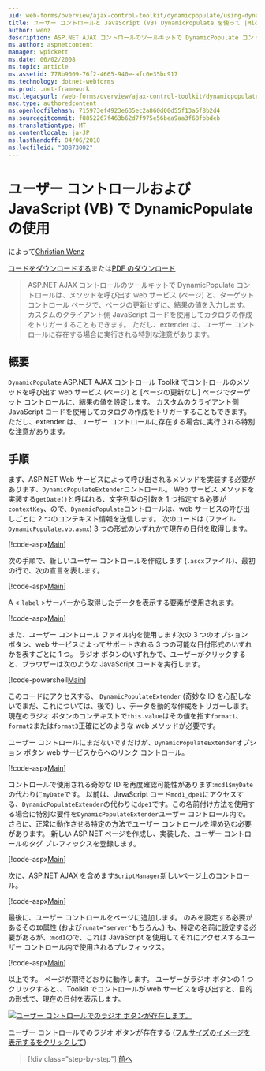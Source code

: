 ```yaml
---
uid: web-forms/overview/ajax-control-toolkit/dynamicpopulate/using-dynamicpopulate-with-a-user-control-and-javascript-vb
title: ユーザー コントロールと JavaScript (VB) DynamicPopulate を使って |Microsoft ドキュメント
author: wenz
description: ASP.NET AJAX コントロールのツールキットで DynamicPopulate コントロールは、メソッドを呼び出す web サービス (ページ) と、t の対象のコントロールに、結果の値を設定しています.
ms.author: aspnetcontent
manager: wpickett
ms.date: 06/02/2008
ms.topic: article
ms.assetid: 778b9009-76f2-4665-940e-afc0e35bc917
ms.technology: dotnet-webforms
ms.prod: .net-framework
msc.legacyurl: /web-forms/overview/ajax-control-toolkit/dynamicpopulate/using-dynamicpopulate-with-a-user-control-and-javascript-vb
msc.type: authoredcontent
ms.openlocfilehash: 715973ef4923e635ec2a860d00d55f13a5f8b2d4
ms.sourcegitcommit: f8852267f463b62d7f975e56bea9aa3f68fbbdeb
ms.translationtype: MT
ms.contentlocale: ja-JP
ms.lasthandoff: 04/06/2018
ms.locfileid: "30873002"
---
```

<a name="using-dynamicpopulate-with-a-user-control-and-javascript-vb"></a>ユーザー コントロールおよび JavaScript (VB) で DynamicPopulate の使用
====================
によって[Christian Wenz](https://github.com/wenz)

[コードをダウンロードする](http://download.microsoft.com/download/d/8/f/d8f2f6f9-1b7c-46ad-9252-e1fc81bdea3e/dynamicpopulate2.vb.zip)または[PDF のダウンロード](http://download.microsoft.com/download/b/6/a/b6ae89ee-df69-4c87-9bfb-ad1eb2b23373/dynamicpopulate2VB.pdf)

> ASP.NET AJAX コントロールのツールキットで DynamicPopulate コントロールは、メソッドを呼び出す web サービス (ページ) と、ターゲット コントロール ページで、ページの更新せずに、結果の値を入力します。 カスタムのクライアント側 JavaScript コードを使用してカタログの作成をトリガーすることもできます。 ただし、extender は、ユーザー コントロールに存在する場合に実行される特別な注意があります。


## <a name="overview"></a>概要

`DynamicPopulate` ASP.NET AJAX コントロール Toolkit でコントロールのメソッドを呼び出す web サービス (ページ) と [ページの更新なし] ページでターゲット コントロールに、結果の値を設定します。 カスタムのクライアント側 JavaScript コードを使用してカタログの作成をトリガーすることもできます。 ただし、extender は、ユーザー コントロールに存在する場合に実行される特別な注意があります。

## <a name="steps"></a>手順

まず、ASP.NET Web サービスによって呼び出されるメソッドを実装する必要があります、`DynamicPopulateExtender`コントロール。 Web サービス メソッドを実装する`getDate()`と呼ばれる、文字列型の引数を 1 つ指定する必要が`contextKey`、ので、`DynamicPopulate`コントロールは、web サービスの呼び出しごとに 2 つのコンテキスト情報を送信します。 次のコードは (ファイル`DynamicPopulate.vb.asmx`) 3 つの形式のいずれかで現在の日付を取得します。

[!code-aspx[Main](using-dynamicpopulate-with-a-user-control-and-javascript-vb/samples/sample1.aspx)]

次の手順で、新しいユーザー コントロールを作成します (`.ascx`ファイル)、最初の行で、次の宣言を表します。

[!code-aspx[Main](using-dynamicpopulate-with-a-user-control-and-javascript-vb/samples/sample2.aspx)]

A &lt; `label` &gt;サーバーから取得したデータを表示する要素が使用されます。

[!code-aspx[Main](using-dynamicpopulate-with-a-user-control-and-javascript-vb/samples/sample3.aspx)]

また、ユーザー コントロール ファイル内を使用します次の 3 つのオプション ボタン、web サービスによってサポートされる 3 つの可能な日付形式のいずれかを表すごとに 1 つ。 ラジオ ボタンのいずれかで、ユーザーがクリックすると、ブラウザーは次のような JavaScript コードを実行します。

[!code-powershell[Main](using-dynamicpopulate-with-a-user-control-and-javascript-vb/samples/sample4.ps1)]

このコードにアクセスする、 `DynamicPopulateExtender` (奇妙な ID を心配しないでまだ、これについては、後で) し、データを動的な作成をトリガーします。 現在のラジオ ボタンのコンテキストで`this.value`はその値を指す`format1`、`format2`または`format3`正確にどのような web メソッドが必要です。

ユーザー コントロールにまだないですだけが、`DynamicPopulateExtender`オプション ボタン web サービスからへのリンク コントロール。

[!code-aspx[Main](using-dynamicpopulate-with-a-user-control-and-javascript-vb/samples/sample5.aspx)]

コントロールで使用される奇妙な ID を再度確認可能性があります:`mcd1$myDate`の代わりに`myDate`です。 以前は、JavaScript コード`mcd1_dpe1`にアクセスする、`DynamicPopulateExtender`の代わりに`dpe1`です。この名前付け方法を使用する場合に特別な要件を`DynamicPopulateExtender`ユーザー コントロール内で。 さらに、正常に動作させる特定の方法でユーザー コントロールを埋め込む必要があります。 新しい ASP.NET ページを作成し、実装した、ユーザー コントロールのタグ プレフィックスを登録します。

[!code-aspx[Main](using-dynamicpopulate-with-a-user-control-and-javascript-vb/samples/sample6.aspx)]

次に、ASP.NET AJAX を含めます`ScriptManager`新しいページ上のコントロール。

[!code-aspx[Main](using-dynamicpopulate-with-a-user-control-and-javascript-vb/samples/sample7.aspx)]

最後に、ユーザー コントロールをページに追加します。 のみを設定する必要があるその`ID`属性 (および`runat="server"`もちろん、) も、特定の名前に設定する必要があるが、:`mcd1`ので、これは JavaScript を使用してそれにアクセスするユーザー コントロール内で使用されるプレフィックス。

[!code-aspx[Main](using-dynamicpopulate-with-a-user-control-and-javascript-vb/samples/sample8.aspx)]

以上です。 ページが期待どおりに動作します。 ユーザーがラジオ ボタンの 1 つクリックすると、、Toolkit でコントロールが web サービスを呼び出すと、目的の形式で、現在の日付を表示します。


[![ユーザー コントロールでのラジオ ボタンが存在します。](using-dynamicpopulate-with-a-user-control-and-javascript-vb/_static/image2.png)](using-dynamicpopulate-with-a-user-control-and-javascript-vb/_static/image1.png)

ユーザー コントロールでのラジオ ボタンが存在する ([フルサイズのイメージを表示するをクリックして](using-dynamicpopulate-with-a-user-control-and-javascript-vb/_static/image3.png))

> [!div class="step-by-step"]
> [前へ](dynamically-populating-a-control-using-javascript-code-vb.md)
